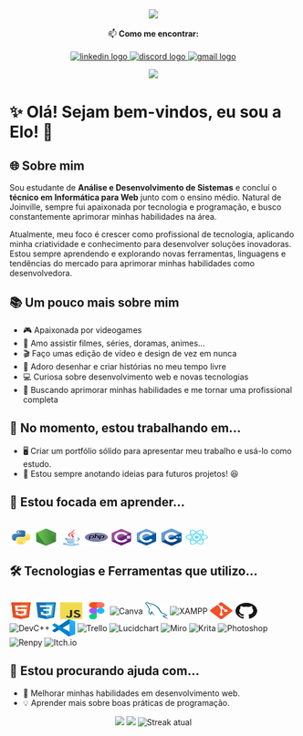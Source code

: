 <div align="center">
  <img height="150" src="https://i.postimg.cc/7P34FxZB/redondo.png" />

  📫 <strong>Como me encontrar:</strong><br><br>
  <a href="https://www.linkedin.com/in/eloizeaiume/" target="_blank">
    <img src="https://img.shields.io/static/v1?message=LinkedIn&logo=linkedin&label=&color=0077B5&logoColor=white&labelColor=&style=for-the-badge" height="25" alt="linkedin logo" />
  </a>
  <a href="https://discord.com/users/eloaiume" target="_blank">
    <img src="https://img.shields.io/static/v1?message=Discord&logo=discord&label=&color=5865F2&logoColor=white&labelColor=&style=for-the-badge" height="25" alt="discord logo" />
  </a>
  <a href="mailto:eloizeayumi@gmail.com" target="_blank">
    <img src="https://img.shields.io/static/v1?message=Gmail&logo=gmail&label=&color=c14438&logoColor=white&labelColor=&style=for-the-badge" height="25" alt="gmail logo" />
  </a>

  <img src="https://visitor-badge.laobi.icu/badge?page_id=ATalDaAiume&"/>
</div>

# ✨ Olá! Sejam bem-vindos, eu sou a Elo! 👋

## 🌐 Sobre mim
Sou estudante de **Análise e Desenvolvimento de Sistemas** e concluí o **técnico em Informática para Web** junto com o ensino médio. Natural de Joinville, sempre fui apaixonada por tecnologia e programação, e busco constantemente aprimorar minhas habilidades na área.

Atualmente, meu foco é crescer como profissional de tecnologia, aplicando minha criatividade e conhecimento para desenvolver soluções inovadoras. Estou sempre aprendendo e explorando novas ferramentas, linguagens e tendências do mercado para aprimorar minhas habilidades como desenvolvedora.

## 📚 Um pouco mais sobre mim
- 🎮 Apaixonada por videogames
- 🎥 Amo assistir filmes, séries, doramas, animes...
- 🎬 Faço umas edição de vídeo e design de vez em nunca
- 🎨 Adoro desenhar e criar histórias no meu tempo livre
- 💻 Curiosa sobre desenvolvimento web e novas tecnologias
- 🚀 Buscando aprimorar minhas habilidades e me tornar uma profissional completa

## 🔭 No momento, estou trabalhando em...
- 🖥️ Criar um portfólio sólido para apresentar meu trabalho e usá-lo como estudo.
- 📝 Estou sempre anotando ideias para futuros projetos! 😆

## 🌱 Estou focada em aprender...
<div style="display: inline_block"><br>
  <img align="center" alt="Python" height="30" width="40" src="https://raw.githubusercontent.com/devicons/devicon/master/icons/python/python-original.svg">
  <img align="center" alt="Node.js" height="30" width="40" src="https://raw.githubusercontent.com/devicons/devicon/master/icons/nodejs/nodejs-original.svg">
  <img align="center" alt="Java" height="30" width="40" src="https://raw.githubusercontent.com/devicons/devicon/master/icons/java/java-original.svg">
  <img align="center" alt="PHP" height="30" width="40" src="https://raw.githubusercontent.com/devicons/devicon/master/icons/php/php-original.svg">
  <img align="center" alt="Csharp" height="30" width="40" src="https://raw.githubusercontent.com/devicons/devicon/master/icons/csharp/csharp-original.svg">
  <img align="center" alt="C" height="30" width="40" src="https://raw.githubusercontent.com/devicons/devicon/master/icons/c/c-original.svg">
  <img align="center" alt="C++" height="30" width="40" src="https://raw.githubusercontent.com/devicons/devicon/master/icons/cplusplus/cplusplus-original.svg">
  <img align="center" alt="React" height="30" width="40" src="https://raw.githubusercontent.com/devicons/devicon/master/icons/react/react-original.svg">
</div>

## 🛠️ Tecnologias e Ferramentas que utilizo...
<div style="display: inline_block"><br>
  <img align="center" alt="HTML" height="30" width="40" src="https://raw.githubusercontent.com/devicons/devicon/master/icons/html5/html5-original.svg">
  <img align="center" alt="CSS" height="30" width="40" src="https://raw.githubusercontent.com/devicons/devicon/master/icons/css3/css3-original.svg">
  <img align="center" alt="JavaScript" height="30" width="40" src="https://raw.githubusercontent.com/devicons/devicon/master/icons/javascript/javascript-original.svg">
  <img align="center" alt="Figma" height="30" width="40" src="https://raw.githubusercontent.com/devicons/devicon/master/icons/figma/figma-original.svg">
  <img align="center" alt="Canva" height="30" width="40" src="https://cdn.jsdelivr.net/gh/devicons/devicon/icons/canva/canva-original.svg">
  
  <img align="center" alt="MySQL" height="30" width="40" src="https://raw.githubusercontent.com/devicons/devicon/master/icons/mysql/mysql-original.svg">
  <img align="center" alt="XAMPP" height="30" width="40" src="https://upload.wikimedia.org/wikipedia/commons/7/7b/XAMPP_logo.svg">
  <img align="center" alt="Git" height="30" width="40" src="https://raw.githubusercontent.com/devicons/devicon/master/icons/git/git-original.svg">
  <img align="center" alt="GitHub" height="30" width="40" src="https://raw.githubusercontent.com/devicons/devicon/master/icons/github/github-original.svg">
  <img align="center" alt="DevC++" height="30" width="40" src="https://upload.wikimedia.org/wikipedia/commons/1/18/Dev-C%2B%2B_Logo.png">
  <img align="center" alt="VSCode" height="30" width="40" src="https://raw.githubusercontent.com/devicons/devicon/master/icons/vscode/vscode-original.svg">
  <img align="center" alt="Trello" height="30" width="40" src="https://cdn.jsdelivr.net/gh/devicons/devicon/icons/trello/trello-plain.svg">
  <img align="center" alt="Lucidchart" height="30" width="40" src="https://cdn-icons-png.flaticon.com/512/906/906324.png">
  <img align="center" alt="Miro" height="30" width="40" src="https://upload.wikimedia.org/wikipedia/commons/thumb/5/55/Miro_Logo_2020.svg/1200px-Miro_Logo_2020.svg.png">
  <img align="center" alt="Krita" height="30" width="40" src="https://upload.wikimedia.org/wikipedia/commons/thumb/7/73/Krita_Icon.svg/2048px-Krita_Icon.svg.png">
  <img align="center" alt="Photoshop" height="30" width="40" src="https://upload.wikimedia.org/wikipedia/commons/a/af/Adobe_Photoshop_CC_icon.svg">
  <img align="center" alt="Renpy" height="30" width="40" src="https://upload.wikimedia.org/wikipedia/en/6/6e/Ren%27Py_logo.png">
  <img align="center" alt="Itch.io" height="30" width="40" src="https://upload.wikimedia.org/wikipedia/commons/1/11/Itch.io_icon.svg">
</div>

## 🤔 Estou procurando ajuda com...
- 📌 Melhorar minhas habilidades em desenvolvimento web.
- 💡 Aprender mais sobre boas práticas de programação.

<p align="center">
    <img height="150em" src="https://github-readme-stats.vercel.app/api?username=ATalDaAiume&show_icons=true&theme=midnight-purple"/>
    <img height="150em" src="https://github-readme-stats.vercel.app/api/top-langs/?username=ATalDaAiume&layout=compact&theme=midnight-purple"/>
    <img height="150em" alt="Streak atual" src="https://streak-stats.demolab.com?user=ATalDaAiume&locale=pt-br&mode=daily&theme=midnight-purple&hide_border=false&border_radius=5&order=3"/>
</p>
